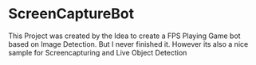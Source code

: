 # ScreenCaptureBot
This Project was created by the Idea to create a FPS Playing Game bot based on Image Detection. But I never finished it. However its also a nice sample for Screencapturing and Live Object Detection
